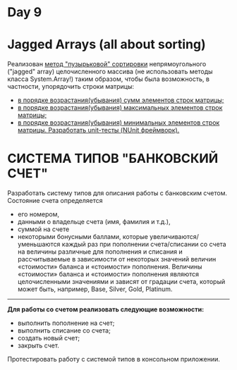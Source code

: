 # Day 9

# Jagged Arrays (all about sorting)
Реализован [метод "пузырьковой" сортировки](https://github.com/flkvch/NET.S.2018.Falkovich.09/blob/4b99712b266c6b2d810e991488c96708b5d6d9ee/SortingAlgorithms/SortJaggedArray.cs#L27) непрямоугольного ("jagged" array) целочисленного массива (не использовать методы класса System.Array!) таким образом, чтобы была возможность, в частности, упорядочить строки матрицы:

 + [в порядке возрастания(убывания) сумм элементов строк матрицы;](https://github.com/flkvch/NET.S.2018.Falkovich.09/blob/4b99712b266c6b2d810e991488c96708b5d6d9ee/SortingAlgorithms/SortJaggedArray.cs#L135)
 + [в порядке возрастания(убывания) максимальных элементов строк матрицы;](https://github.com/flkvch/NET.S.2018.Falkovich.09/blob/4b99712b266c6b2d810e991488c96708b5d6d9ee/SortingAlgorithms/SortJaggedArray.cs#L117)
 + [в порядке возрастания(убывания) минимальных элементов строк матрицы. Разработать unit-тесты (NUnit фреймворк).](https://github.com/flkvch/NET.S.2018.Falkovich.09/blob/4b99712b266c6b2d810e991488c96708b5d6d9ee/SortingAlgorithms/SortJaggedArray.cs#L99)


# СИСТЕМА ТИПОВ "БАНКОВСКИЙ СЧЕТ"
Разработать систему типов для описания работы с банковским счетом. 
Состояние счета определяется
 + его номером,
 + данными о владельце счета (имя, фамилия и т.д.), 
 + суммой на счете
 + некоторыми бонусными баллами, которые увеличиваются/уменьшаются каждый раз при пополнении счета/списании со счета на величины различные для пополнения и списания и рассчитываемые в зависимости от некоторых значений величин «стоимости» баланса и «стоимости» пополнения. Величины «стоимости» баланса и «стоимости» пополнения являются целочисленными значениями и зависят от градации счета, который может быть, например, Base, Silver, Gold, Platinum. 
***
**Для работы со счетом реализовать следующие возможности:**

 + выполнить пополнение на счет;
 + выполнить списание со счета;
 + создать новый счет;
 + закрыть счет.
 
Протестировать работу с системой типов в консольном приложении.
